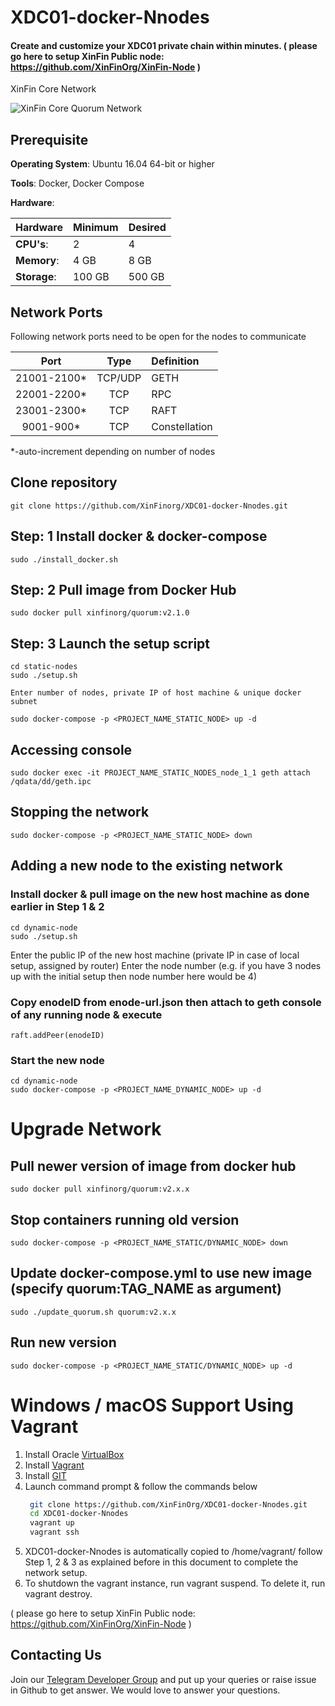 # XDC01-docker-Nnodes 
#### Create and customize your XDC01 private chain within minutes. ( please go here to setup XinFin Public node: https://github.com/XinFinOrg/XinFin-Node )

XinFin Core Network

![XinFin Core Quorum Network][fig1]




## Prerequisite
**Operating System**: Ubuntu 16.04 64-bit or higher

**Tools**: Docker, Docker Compose

**Hardware**:

| Hardware | Minimum | Desired |
|:------- |:-------- |:---------|
| **CPU's**: | 2 |  4 |
| **Memory**: | 4 GB |  8 GB |
| **Storage**: | 100 GB |  500 GB |

## Network Ports

Following network ports need to be open for the nodes to communicate

| Port | Type | Definition |
|:------:|:-----:|:---------- |
|21001-2100*| TCP/UDP | GETH |
|22001-2200*| TCP | RPC |
|23001-2300*| TCP | RAFT |
|9001-900*| TCP | Constellation |

*-auto-increment depending on number of nodes

## Clone repository
    git clone https://github.com/XinFinorg/XDC01-docker-Nnodes.git    
   
## Step: 1 Install docker & docker-compose
    sudo ./install_docker.sh

## Step: 2 Pull image from Docker Hub
    sudo docker pull xinfinorg/quorum:v2.1.0

## Step: 3 Launch the setup script

    cd static-nodes 
    sudo ./setup.sh

    Enter number of nodes, private IP of host machine & unique docker subnet

    sudo docker-compose -p <PROJECT_NAME_STATIC_NODE> up -d

## Accessing console

    sudo docker exec -it PROJECT_NAME_STATIC_NODES_node_1_1 geth attach /qdata/dd/geth.ipc
    
## Stopping the network

    sudo docker-compose -p <PROJECT_NAME_STATIC_NODE> down


## Adding a new node to the existing network

### Install docker & pull image on the new host machine as done earlier in Step 1 & 2

    cd dynamic-node
    sudo ./setup.sh
    
   Enter the public IP of the new host machine (private IP in case of local setup, assigned by router)
   Enter the node number (e.g. if you have 3 nodes up with the initial setup then node number here would be 4)
    
### Copy enodeID from enode-url.json then attach to geth console of any running node & execute
    
    raft.addPeer(enodeID)

### Start the new node
    cd dynamic-node
    sudo docker-compose -p <PROJECT_NAME_DYNAMIC_NODE> up -d
    
# Upgrade Network

## Pull newer version of image from docker hub
    sudo docker pull xinfinorg/quorum:v2.x.x

## Stop containers running old version
    sudo docker-compose -p <PROJECT_NAME_STATIC/DYNAMIC_NODE> down
    
## Update docker-compose.yml to use new image (specify quorum:TAG_NAME as argument)
    sudo ./update_quorum.sh quorum:v2.x.x
  
## Run new version     
    sudo docker-compose -p <PROJECT_NAME_STATIC/DYNAMIC_NODE> up -d
    
   
# Windows / macOS Support Using Vagrant
1. Install Oracle [VirtualBox](https://www.virtualbox.org/wiki/Downloads)
2. Install [Vagrant](https://www.vagrantup.com/downloads.html)
3. Install [GIT](https://gitforwindows.org/)
4. Launch command prompt & follow the commands below  
   ```sh
    git clone https://github.com/XinFinOrg/XDC01-docker-Nnodes.git
    cd XDC01-docker-Nnodes
    vagrant up
    vagrant ssh
    ```
5. XDC01-docker-Nnodes is automatically copied to /home/vagrant/ follow Step 1, 2 & 3 as explained before in this document to complete the network setup.
6. To shutdown the vagrant instance, run vagrant suspend. To delete it, run vagrant destroy.


( please go here to setup XinFin Public node: https://github.com/XinFinOrg/XinFin-Node )

## Contacting Us

Join our [Telegram Developer Group](https://t.me/joinchat/IDjEOEUaNJNpbeM-c1YtZw) and put up your queries or raise issue in Github to get answer. We would love to answer your questions.



[fig1]: /docs/CoreQuorumNetwork.jpg "XinFin Core Quorum Network"
